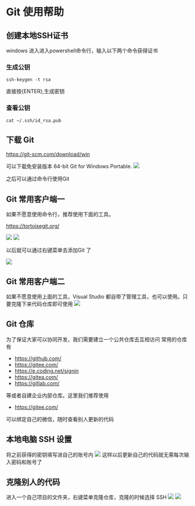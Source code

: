 
# Git 使用帮助

## 创建本地SSH证书
windows 进入进入powershell命令行，输入以下两个命令获得证书

### 生成公钥
    ssh-keygen -t rsa
直接按{ENTER},生成密钥

### 查看公钥
    cat ~/.ssh/id_rsa.pub


## 下载 Git

https://git-scm.com/download/win

可以下载免安装版本 64-bit Git for Windows Portable.
![](2022-03-27-00-33-17.png)

之后可以通过命令行使用Git 

## Git 常用客户端一
如果不愿意使用命令行，推荐使用下面的工具。

https://tortoisegit.org/

![](2022-03-27-00-35-35.png)
![](2022-03-27-00-36-05.png)

以后就可以通过右键菜单去添加Git 了

![](2022-03-27-00-37-10.png)


## Git 常用客户端二
如果不愿意使用上面的工具，Visual Studio 都自带了管理工具，也可以使用。只要克隆下来代码仓库即可使用
![](2022-03-27-00-38-39.png)


## Git 仓库
为了保证大家可以协同开发，我们需要建立一个公共仓库去互相访问
常用的仓库有
* https://github.com/
* https://gitee.com/
* https://e.coding.net/signin
* https://gitea.com/
* https://gitlab.com/

等或者自建企业内部仓库。这里我们推荐使用
* https://gitee.com/ 

可以绑定自己的微信，随时查看别人更新的代码


## 本地电脑 SSH 设置
将之前获得的密钥填写进自己的账号内
![](2022-03-27-00-46-36.png)
这样以后更新自己的代码就无需每次输入密码和账号了

## 克隆别人的代码
进入一个自己项目的文件夹，右键菜单克隆仓库，克隆的时候选择  SSH 
![](2022-03-27-14-30-05.png)
![](2022-03-27-00-48-03.png)

